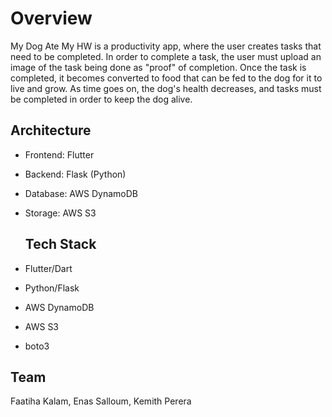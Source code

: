 # Overview
My Dog Ate My HW is a productivity app, where the user creates tasks that need to be completed. In order to complete a task, the user must upload an image of the task being done as "proof" of completion. Once the task is completed, it becomes converted to food that can be fed to the dog for it to live and grow. As time goes on, the dog's health decreases, and tasks must be completed in order to keep the dog alive.

## Architecture
- Frontend: Flutter
- Backend: Flask (Python)
- Database: AWS DynamoDB
- Storage: AWS S3

  ## Tech Stack
- Flutter/Dart
- Python/Flask
- AWS DynamoDB
- AWS S3
- boto3

## Team
Faatiha Kalam, Enas Salloum, Kemith Perera
